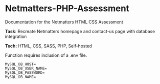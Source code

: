 # Netmatters-PHP-Assessment

Documentation for the Netmatters HTML CSS Assessment

<b>Task:</b> Recreate Netmatters homepage and contact-us page with database integration

<b>Tech:</b> HTML, CSS, SASS, PHP, Self-hosted

Function requires inclusion of a .env file.

```
MySQL_DB_HOST=
MySQL_DB_USER_NAME=
MySQL_DB_PASSWORD=
MySQL_DB_NAME=
```
